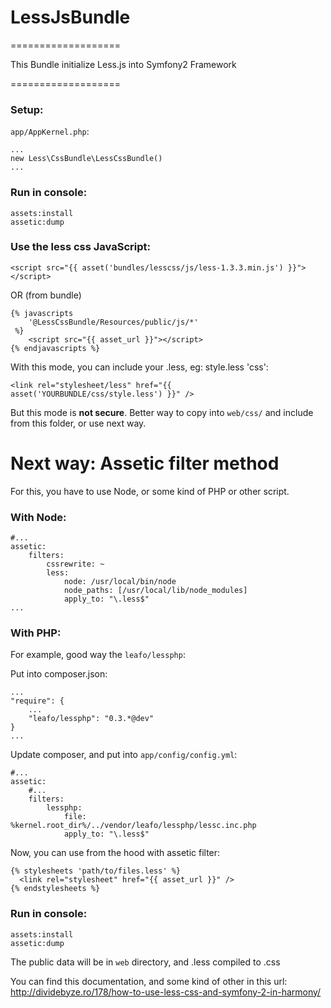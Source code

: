 # LessJsBundle
===================

This Bundle initialize Less.js into Symfony2 Framework

===================
### Setup:

`app/AppKernel.php`:
```
...
new Less\CssBundle\LessCssBundle()
...
```

### Run in console:
```
assets:install
assetic:dump
```

### Use the less css JavaScript:

```
<script src="{{ asset('bundles/lesscss/js/less-1.3.3.min.js') }}"></script>
```
OR (from bundle)
```
{% javascripts
    '@LessCssBundle/Resources/public/js/*'
 %}
    <script src="{{ asset_url }}"></script>
{% endjavascripts %}
```

With this mode, you can include your .less, eg: style.less 'css':
```
<link rel="stylesheet/less" href="{{ asset('YOURBUNDLE/css/style.less') }}" />
```
But this mode is <b>not secure</b>. Better way to copy into `web/css/` and include from this folder, or use next way.

# Next way: Assetic filter method

For this, you have to use Node, or some kind of PHP or other script.

### With Node:

```
#...
assetic:
    filters:
        cssrewrite: ~
        less:
            node: /usr/local/bin/node
            node_paths: [/usr/local/lib/node_modules]
            apply_to: "\.less$"
...
```

### With PHP:
For example, good way the `leafo/lessphp`:

Put into composer.json:
```
...
"require": {
    ...
    "leafo/lessphp": "0.3.*@dev"
}
...
```

Update composer, and put into `app/config/config.yml`:

```
#...
assetic:
    #...
    filters:
        lessphp:
            file: %kernel.root_dir%/../vendor/leafo/lessphp/lessc.inc.php
            apply_to: "\.less$"
```


Now, you can use from the hood with assetic filter:
```
{% stylesheets 'path/to/files.less' %}
  <link rel="stylesheet" href="{{ asset_url }}" />
{% endstylesheets %} 
```

### Run in console:
```
assets:install
assetic:dump
```

The public data will be in `web` directory, and .less compiled to .css

You can find this documentation, and some kind of other in this url:<br/>
http://dividebyze.ro/178/how-to-use-less-css-and-symfony-2-in-harmony/
